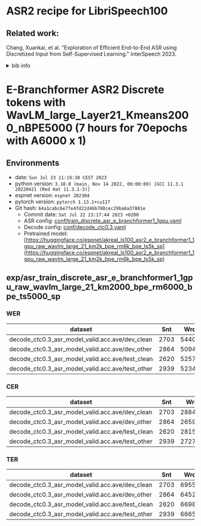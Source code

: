 # ASR2 recipe for LibriSpeech100
## Related work:
   Chang, Xuankai, et al. "Exploration of Efficient End-to-End ASR using Discretized Input from Self-Supervised Learning." InterSpeech 2023.
   <details>
   <summary>bib info</summary>

   ```
   @article{chang2023exploration,
        title={Exploration of Efficient End-to-End ASR using Discretized Input from Self-Supervised Learning},
        author={Chang, Xuankai and Yan, Brian and Fujita, Yuya and Maekaku, Takashi and Watanabe, Shinji},
        journal={arXiv preprint arXiv:2305.18108},
        year={2023}
   }
   ```
   </details>

# E-Branchformer ASR2 Discrete tokens with WavLM_large_Layer21_Kmeans2000_nBPE5000 (7 hours for 70epochs with A6000 x 1)

## Environments
- date: `Sun Jul 23 11:19:30 CEST 2023`
- python version: `3.10.8 (main, Nov 14 2022, 00:00:00) [GCC 11.3.1 20220421 (Red Hat 11.3.1-3)]`
- espnet version: `espnet 202304`
- pytorch version: `pytorch 1.13.1+cu117`
- Git hash: `64a1cabc6e7fe4fd22d46b788cec29ba6a37801e`
  - Commit date: `Sat Jul 22 23:17:44 2023 +0200`
  - ASR config: [conf/train_discrete_asr_e_branchformer1_1gpu.yaml](conf/train_discrete_asr_e_branchformer1_1gpu.yaml)
  - Decode config: [conf/decode_ctc0.3.yaml](conf/decode_ctc0.3.yaml)
  - Pretrained model: [https://huggingface.co/espnet/akreal_ls100_asr2_e_branchformer1_1gpu_raw_wavlm_large_21_km2k_bpe_rm6k_bpe_ts5k_sp](https://huggingface.co/espnet/akreal_ls100_asr2_e_branchformer1_1gpu_raw_wavlm_large_21_km2k_bpe_rm6k_bpe_ts5k_sp)

## exp/asr_train_discrete_asr_e_branchformer1_1gpu_raw_wavlm_large_21_km2000_bpe_rm6000_bpe_ts5000_sp
### WER

|dataset|Snt|Wrd|Corr|Sub|Del|Ins|Err|S.Err|
|---|---|---|---|---|---|---|---|---|
|decode_ctc0.3_asr_model_valid.acc.ave/dev_clean|2703|54402|96.5|3.3|0.2|0.4|3.8|42.5|
|decode_ctc0.3_asr_model_valid.acc.ave/dev_other|2864|50948|93.9|5.7|0.4|0.5|6.7|54.4|
|decode_ctc0.3_asr_model_valid.acc.ave/test_clean|2620|52576|96.5|3.3|0.2|0.4|3.9|43.2|
|decode_ctc0.3_asr_model_valid.acc.ave/test_other|2939|52343|93.6|5.9|0.5|0.6|7.0|56.2|

### CER

|dataset|Snt|Wrd|Corr|Sub|Del|Ins|Err|S.Err|
|---|---|---|---|---|---|---|---|---|
|decode_ctc0.3_asr_model_valid.acc.ave/dev_clean|2703|288456|99.0|0.6|0.4|0.4|1.4|42.5|
|decode_ctc0.3_asr_model_valid.acc.ave/dev_other|2864|265951|97.8|1.3|0.9|0.7|2.9|54.4|
|decode_ctc0.3_asr_model_valid.acc.ave/test_clean|2620|281530|99.0|0.6|0.5|0.4|1.4|43.2|
|decode_ctc0.3_asr_model_valid.acc.ave/test_other|2939|272758|97.9|1.2|0.9|0.8|2.8|56.2|

### TER

|dataset|Snt|Wrd|Corr|Sub|Del|Ins|Err|S.Err|
|---|---|---|---|---|---|---|---|---|
|decode_ctc0.3_asr_model_valid.acc.ave/dev_clean|2703|69558|94.8|3.2|2.0|0.5|5.6|42.5|
|decode_ctc0.3_asr_model_valid.acc.ave/dev_other|2864|64524|91.3|5.7|3.0|1.2|9.9|54.4|
|decode_ctc0.3_asr_model_valid.acc.ave/test_clean|2620|66983|94.8|3.2|2.0|0.5|5.7|43.2|
|decode_ctc0.3_asr_model_valid.acc.ave/test_other|2939|66650|91.4|5.7|2.9|1.2|9.7|56.2|
